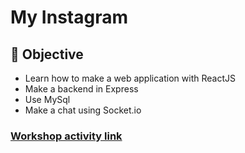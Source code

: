 # My Instagram

## 🎯 Objective

- Learn how to make a web application with ReactJS
- Make a backend in Express
- Use MySql
- Make a chat using Socket.io

### [Workshop activity link](https://parsival.notion.site/My-Instagram-7b3fea63f0e2445ea04560719b15ad62)
